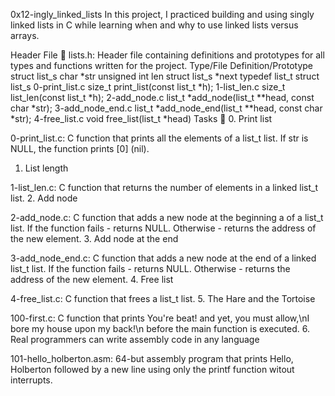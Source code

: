 0x12-ingly_linked_lists In this project, I practiced building and using singly linked lists in C while learning when and why to use linked lists versus arrays.

Header File 📁 lists.h: Header file containing definitions and prototypes for all types and functions written for the project. Type/File Definition/Prototype struct list_s char *str unsigned int len struct list_s *next typedef list_t struct list_s 0-print_list.c size_t print_list(const list_t *h); 1-list_len.c size_t list_len(const list_t *h); 2-add_node.c list_t *add_node(list_t **head, const char *str); 3-add_node_end.c list_t *add_node_end(list_t **head, const char *str); 4-free_list.c void free_list(list_t *head) Tasks 📃 0. Print list

0-print_list.c: C function that prints all the elements of a list_t list. If str is NULL, the function prints [0] (nil).

1. List length

1-list_len.c: C function that returns the number of elements in a linked list_t list. 2. Add node

2-add_node.c: C function that adds a new node at the beginning a of a list_t list. If the function fails - returns NULL. Otherwise - returns the address of the new element. 3. Add node at the end

3-add_node_end.c: C function that adds a new node at the end of a linked list_t list. If the function fails - returns NULL. Otherwise - returns the address of the new element. 4. Free list

4-free_list.c: C function that frees a list_t list. 5. The Hare and the Tortoise

100-first.c: C function that prints You're beat! and yet, you must allow,\nI bore my house upon my back!\n before the main function is executed. 6. Real programmers can write assembly code in any language

101-hello_holberton.asm: 64-but assembly program that prints Hello, Holberton followed by a new line using only the printf function witout interrupts.
